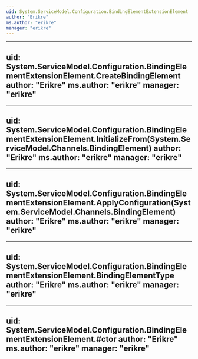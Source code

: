 ```yaml
---
uid: System.ServiceModel.Configuration.BindingElementExtensionElement
author: "Erikre"
ms.author: "erikre"
manager: "erikre"
---
```


---
uid: System.ServiceModel.Configuration.BindingElementExtensionElement.CreateBindingElement
author: "Erikre"
ms.author: "erikre"
manager: "erikre"
---

---
uid: System.ServiceModel.Configuration.BindingElementExtensionElement.InitializeFrom(System.ServiceModel.Channels.BindingElement)
author: "Erikre"
ms.author: "erikre"
manager: "erikre"
---

---
uid: System.ServiceModel.Configuration.BindingElementExtensionElement.ApplyConfiguration(System.ServiceModel.Channels.BindingElement)
author: "Erikre"
ms.author: "erikre"
manager: "erikre"
---

---
uid: System.ServiceModel.Configuration.BindingElementExtensionElement.BindingElementType
author: "Erikre"
ms.author: "erikre"
manager: "erikre"
---

---
uid: System.ServiceModel.Configuration.BindingElementExtensionElement.#ctor
author: "Erikre"
ms.author: "erikre"
manager: "erikre"
---

